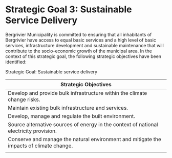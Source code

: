 # Strategic Goal 3: Sustainable Service Delivery

Bergrivier Municipality is committed to ensuring that all inhabitants of Bergrivier have access to equal basic services and a high level of basic services, infrastructure development and sustainable maintenance that will contribute to the socio-economic growth of the municipal area. In the context of this strategic goal, the following strategic objectives have been identified:

Strategic Goal: Sustainable service delivery

| Strategic Objectives                                                                    |
| --------------------------------------------------------------------------------------- |
| Develop and provide bulk infrastructure within the climate change risks.                |
| Maintain existing bulk infrastructure and services.                                     |
| Develop, manage and regulate the built environment.                                     |
| Source alternative sources of energy in the context of national electricity provision.  |
| Conserve and manage the natural environment and mitigate the impacts of climate change. |
|                                                                                         |
